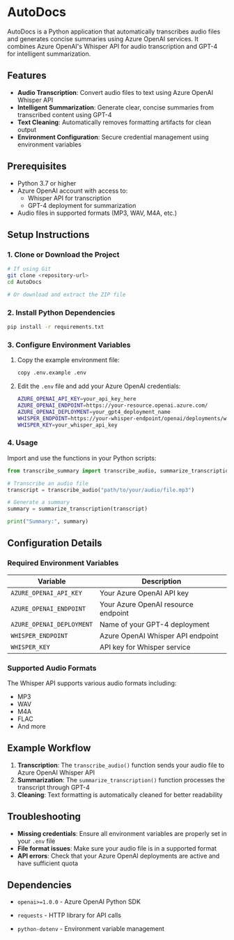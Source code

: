 # AutoDocs

AutoDocs is a Python application that automatically transcribes audio files and generates concise summaries using Azure OpenAI services. It combines Azure OpenAI's Whisper API for audio transcription and GPT-4 for intelligent summarization.

## Features

- **Audio Transcription**: Convert audio files to text using Azure OpenAI Whisper API
- **Intelligent Summarization**: Generate clear, concise summaries from transcribed content using GPT-4
- **Text Cleaning**: Automatically removes formatting artifacts for clean output
- **Environment Configuration**: Secure credential management using environment variables

## Prerequisites

- Python 3.7 or higher
- Azure OpenAI account with access to:
  - Whisper API for transcription
  - GPT-4 deployment for summarization
- Audio files in supported formats (MP3, WAV, M4A, etc.)

## Setup Instructions

### 1. Clone or Download the Project

```bash
# If using Git
git clone <repository-url>
cd AutoDocs

# Or download and extract the ZIP file
```

### 2. Install Python Dependencies

```bash
pip install -r requirements.txt
```

### 3. Configure Environment Variables

1. Copy the example environment file:
   ```bash
   copy .env.example .env
   ```

2. Edit the `.env` file and add your Azure OpenAI credentials:
   ```bash
   AZURE_OPENAI_API_KEY=your_api_key_here
   AZURE_OPENAI_ENDPOINT=https://your-resource.openai.azure.com/
   AZURE_OPENAI_DEPLOYMENT=your_gpt4_deployment_name
   WHISPER_ENDPOINT=https://your-whisper-endpoint/openai/deployments/whisper/audio/transcriptions?api-version=2024-02-15-preview
   WHISPER_KEY=your_whisper_api_key
   ```

### 4. Usage

Import and use the functions in your Python scripts:

```python
from transcribe_summary import transcribe_audio, summarize_transcription

# Transcribe an audio file
transcript = transcribe_audio("path/to/your/audio/file.mp3")

# Generate a summary
summary = summarize_transcription(transcript)

print("Summary:", summary)
```

## Configuration Details

### Required Environment Variables

| Variable | Description |
|----------|-------------|
| `AZURE_OPENAI_API_KEY` | Your Azure OpenAI API key |
| `AZURE_OPENAI_ENDPOINT` | Your Azure OpenAI resource endpoint |
| `AZURE_OPENAI_DEPLOYMENT` | Name of your GPT-4 deployment |
| `WHISPER_ENDPOINT` | Azure OpenAI Whisper API endpoint |
| `WHISPER_KEY` | API key for Whisper service |

### Supported Audio Formats

The Whisper API supports various audio formats including:
- MP3
- WAV
- M4A
- FLAC
- And more

## Example Workflow

1. **Transcription**: The `transcribe_audio()` function sends your audio file to Azure OpenAI Whisper API
2. **Summarization**: The `summarize_transcription()` function processes the transcript through GPT-4
3. **Cleaning**: Text formatting is automatically cleaned for better readability

## Troubleshooting

- **Missing credentials**: Ensure all environment variables are properly set in your `.env` file
- **File format issues**: Make sure your audio file is in a supported format
- **API errors**: Check that your Azure OpenAI deployments are active and have sufficient quota

## Dependencies

- `openai>=1.0.0` - Azure OpenAI Python SDK
- `requests` - HTTP library for API calls

- `python-dotenv` - Environment variable management